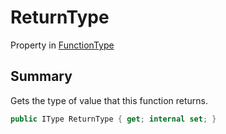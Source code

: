 # ReturnType

Property in [FunctionType](./)

## Summary

Gets the type of value that this function returns.

```csharp
public IType ReturnType { get; internal set; }
```

